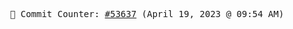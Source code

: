 <p align="center">
    <samp>
        📮 Commit Counter: <a href="https://github.com/Javascript-void0/Javascript-void0/commits/main">#53637</a> (April 19, 2023 @ 09:54 AM)
    </samp>
</p>
